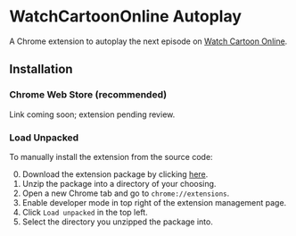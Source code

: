 # WatchCartoonOnline Autoplay
A Chrome extension to autoplay the next episode on [Watch Cartoon Online](https://thewatchcartoononline.tv).

## Installation
### Chrome Web Store (recommended)
Link coming soon; extension pending review.

### Load Unpacked
To manually install the extension from the source code:

0. Download the extension package by clicking [here](https://github.com/KorySchneider/wco-autoplay/raw/main/wco-autoplay.zip).
1. Unzip the package into a directory of your choosing.
2. Open a new Chrome tab and go to `chrome://extensions`.
3. Enable developer mode in top right of the extension management page.
4. Click `Load unpacked` in the top left.
5. Select the directory you unzipped the package into.
